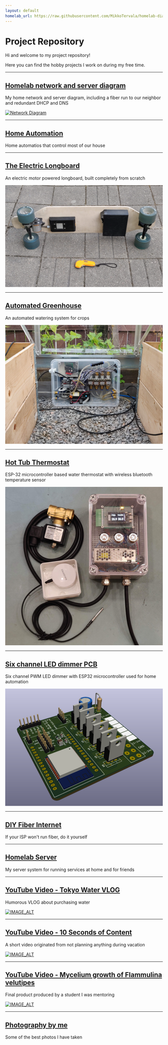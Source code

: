 ```yaml
---
layout: default
homelab_url: https://raw.githubusercontent.com/MikkoTervala/homelab-diagram/main/Homelab-network-diagram.drawio.png
---
```


# Project Repository

Hi and welcome to my project repository!

Here you can find the hobby projects I work on during my free time.

* * *

## [Homelab network and server diagram]({{homelab_url}})
My home network and server diagram, including a fiber run to our neighbor and redundant DHCP and DNS

[![Network Diagram]({{homelab_url}})]({{homelab_url}})

* * *

## [Home Automation](./home-automation.html)
Home automatios that control most of our house

* * *

## [The Electric Longboard](./longboard.html)
An electric motor powered longboard, built completely from scratch

[![Longboard](\assets\longboard_1.jpg)](./longboard.html)

* * *

## [Automated Greenhouse](./greenhouse.html)
An automated watering system for crops

[![Greenouse](\assets\greenhouse_1.jpg)](./greenhouse.html)

* * *

## [Hot Tub Thermostat](./hot-tub.html)
ESP-32 microcontroller based water thermostat with wireless bluetooth temperature sensor

[![Complete device](https://raw.githubusercontent.com/MikkoTervala/hot-tub-thermostat/main/images/complete_device.jpeg)](./hot-tub.html)

* * *

## [Six channel LED dimmer PCB](./esp32-dimmer.html)
Six channel PWM LED dimmer with ESP32 microcontroller used for home automation

[![3D view](https://raw.githubusercontent.com/MikkoTervala/esp32-dimmer/master/images/3d_view.png)](./esp32-dimmer.html)

* * *

## [DIY Fiber Internet](./fiber.html)
If your ISP won't run fiber, do it yourself

* * *

## [Homelab Server](./homelab.html)
My server system for running services at home and for friends

* * *

## [YouTube Video - Tokyo Water VLOG](./youtube-tokyo.html)
Humorous VLOG about purchasing water

[![IMAGE_ALT](https://img.youtube.com/vi/C43wg2ndKJQ/0.jpg)](https://www.youtube.com/watch?v=C43wg2ndKJQ)

* * *

## [YouTube Video - 10 Seconds of Content](./youtube-10seconds.html)
A short video originated from not planning anything during vacation

[![IMAGE_ALT](https://img.youtube.com/vi/9oCMNCKRKa0/0.jpg)](https://www.youtube.com/watch?v=9oCMNCKRKa0)

* * *

## [YouTube Video - Mycelium growth of Flammulina velutipes](./youtube-mycelium.html)
Final product produced by a student I was mentoring

[![IMAGE_ALT](https://img.youtube.com/vi/o4KY3QmQiVQ/0.jpg)](https://www.youtube.com/watch?v=o4KY3QmQiVQ)

* * *

## [Photography by me](./photography.html)
Some of the best photos I have taken

